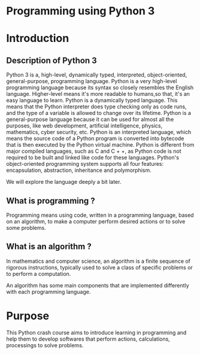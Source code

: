 # Programming using Python 3

# Introduction
## Description of Python 3
Python 3 is a, high-level, dynamically typed, interpreted, object-oriented, general-purpose, programming language.
Python is a very high-level programming language because its syntax so closely resembles the English language. Higher-level means it's more readable to humans,so that, it's an easy language to learn.
Python is a dynamically typed language. This means that the Python interpreter does type checking only as code runs, and the type of a variable is allowed to change over its lifetime.
Python is a general-purpose language because it can be used for almost all the purposes, like web development, artificial intelligence, physics, mathematics, cyber security, etc.
Python is an interpreted language, which means the source code of a Python program is converted into bytecode that is then executed by the Python virtual machine. Python is different from major compiled languages, such as C and C + +, as Python code is not required to be built and linked like code for these languages.
Python's object-oriented programming system supports all four features: encapsulation, abstraction, inheritance and polymorphism.

We will explore the language deeply a bit later. 

## What is programming ?
Programming means using code, written in a programming language, based on an algorithm, to make a computer perform desired actions or to solve some problems.

## What is an algorithm ?
In mathematics and computer science, an algorithm is a finite sequence of rigorous instructions, typically used to solve a class of specific problems or to perform a computation.

An algorithm has some main components that are implemented differently with each programming language.

# Purpose 

This Python crash course aims to introduce learning in programming and help them to develop softwares that perform actions, calculations, processings to solve problems.
